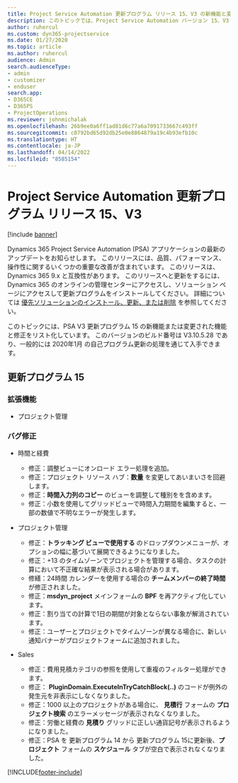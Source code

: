 ```yaml
---
title: Project Service Automation 更新プログラム リリース 15、V3 の新機能と変更点
description: このトピックでは、Project Service Automation バージョン 15、V3 の新機能と変更点について説明します。
author: ruhercul
ms.custom: dyn365-projectservice
ms.date: 01/27/2020
ms.topic: article
ms.author: ruhercul
audience: Admin
search.audienceType:
- admin
- customizer
- enduser
search.app:
- D365CE
- D365PS
- ProjectOperations
ms.reviewer: johnmichalak
ms.openlocfilehash: 26b9ee0a6ff1ad81d6c77a6a7091733667c493ff
ms.sourcegitcommit: c0792bd65d92db25e0e8864879a19c4b93efb10c
ms.translationtype: HT
ms.contentlocale: ja-JP
ms.lasthandoff: 04/14/2022
ms.locfileid: "8585154"
---
```

# <a name="project-service-automation-update-release-15-v3"></a>Project Service Automation 更新プログラム リリース 15、V3

[!include [banner](../includes/psa-now-project-operations.md)]

Dynamics 365 Project Service Automation (PSA) アプリケーションの最新のアップデートをお知らせします。 このリリースには、品質、パフォーマンス、操作性に関するいくつかの重要な改善が含まれています。 このリリースは、Dynamics 365 9.x と互換性があります。 このリリースへと更新をするには、Dynamics 365 のオンラインの管理センターにアクセスし、ソリューション ページにアクセスして更新プログラムをインストールしてください。 詳細については [優先ソリューションのインストール、更新、または削除](/power-platform/admin/install-remove-preferred-solution) を参照してください。

このトピックには、PSA V3 更新プログラム 15 の新機能または変更された機能と修正をリスト化しています。 このバージョンのビルド番号は V3.10.5.28 であり、一般的には 2020年1月 の自己プログラム更新の処理を通じて入手できます。

## <a name="update-release-15"></a>更新プログラム 15 

### <a name="enhancements"></a>拡張機能

- プロジェクト管理

### <a name="bug-fixes"></a>バグ修正

- 時間と経費

  - 修正：調整ビューにオンロード エラー処理を追加。
  - 修正：プロジェクト リソース ハブ：**数量** を変更してあいまいさを回避します。
  - 修正：**時間入力列のコピー** のビューを調整して種別をを含めます。
  - 修正：小数を使用してグリッドビューで時間入力期間を編集すると、一部の数値で不明なエラーが発生します。

- プロジェクト管理

  - 修正：**トラッキング ビューで使用する** のドロップダウンメニューが、オプションの幅に基づいて展開できるようになりました。
  - 修正：+13 のタイムゾーンでプロジェクトを管理する場合、タスクの計算において不正確な結果が表示される場合があります。
  - 修繕：24時間 カレンダーを使用する場合の **チームメンバーの終了時間** が修正されました。
  - 修正：**msdyn_project** メインフォームの **BPF** を再アクティブ化しています。
  - 修正：割り当ての計算で1日の期間が対象とならない事象が解消されています。
  - 修正：ユーザーとプロジェクトでタイムゾーンが異なる場合に、新しい通知バナーがプロジェクトフォームに追加されました。

- Sales

  - 修正：費用見積カテゴリの参照を使用して重複のフィルター処理ができます。
  - 修正： **PluginDomain.ExecuteInTryCatchBlock(..)** のコードが例外の発生元を非表示にしなくなりました。
  - 修正：1000 以上のプロジェクトがある場合に、 **見積行** フォームの **プロジェクト検索** のエラーメッセージが表示されなくなりました。
  - 修正：労働と経費の **見積り** グリッドに正しい通貨記号が表示されるようになりました。
  - 修正：PSA を 更新プログラム 14 から 更新プログラム 15に更新後、**プロジェクト** フォームの **スケジュール** タブが空白で表示されなくなりました。


[!INCLUDE[footer-include](../includes/footer-banner.md)]
